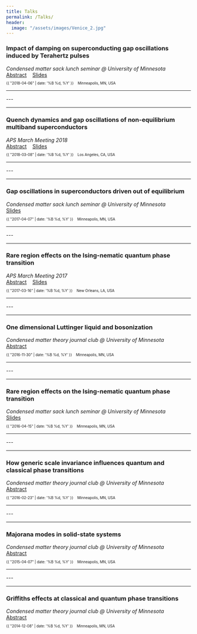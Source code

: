 ```yaml
---
title: Talks
permalink: /Talks/
header:
  image: "/assets/images/Venice_2.jpg"
---
```

<h3>Impact of damping on superconducting gap oscillations induced by Terahertz pulses</h3>
<em>Condensed matter sack lunch seminar @ University of Minnesota</em> <br>
<a href="http://www.physics.umn.edu/events/calendar/spa.all/2018/spring/calendar.html?item=53152">Abstract</a>
&nbsp;&nbsp;
<a href="https://drive.google.com/file/d/1F7jRVXGMcYkX9XAY-xU7lpSFr9fW3Uej/view?usp=sharing">Slides</a>
<p class="page__meta" style="font-size:70%;"> <i class="far fa-calendar-alt" aria-hidden="true"></i> {{ "2018-04-06" | date: '%B %d, %Y' }} &nbsp;&nbsp; <i class="fas fa-map-marked-alt"></i> Minneapolis, MN, USA</p>
<hr>
---
<hr />
<h3>Quench dynamics and gap oscillations of non-equilibrium multiband superconductors</h3>
<em>APS March Meeting 2018 </em> <br>
<a href="https://meetings.aps.org/Meeting/MAR18/Session/R31.3">Abstract</a>
&nbsp;&nbsp;
<a href="https://drive.google.com/file/d/1yL7OZbs7f0Wno85QjEPhyne_T4IGR_X2/view?usp=sharing">Slides</a>
<p class="page__meta" style="font-size:70%;"> <i class="far fa-calendar-alt" aria-hidden="true"></i> {{ "2018-03-08" | date: '%B %d, %Y' }} &nbsp;&nbsp; <i class="fas fa-map-marked-alt"></i> Los Angeles, CA, USA</p>
<hr>
---
<hr />

<h3>Gap oscillations in superconductors driven out of equilibrium</h3>
<em>Condensed matter sack lunch seminar @ University of Minnesota</em> <br>
<a href="https://drive.google.com/file/d/19RsRAU5UCnOTXT1JlS0ltuZOm5Bvi8xN/view?usp=sharing">Slides</a>
<p class="page__meta" style="font-size:70%;"> <i class="far fa-calendar-alt" aria-hidden="true"></i> {{ "2017-04-07" | date: '%B %d, %Y' }} &nbsp;&nbsp; <i class="fas fa-map-marked-alt"></i> Minneapolis, MN, USA</p>
<hr>
---
<hr />
<h3>Rare region effects on the Ising-nematic quantum phase transition</h3>
<em>APS March Meeting 2017</em> <br>
<a href="http://meetings.aps.org/Meeting/MAR17/Session/R39.2">Abstract</a>
&nbsp;&nbsp;
<a href="https://drive.google.com/file/d/1z2749TArvko4y59kZixyPQmMz_CQ9iVe/view?usp=sharing">Slides</a>
<p class="page__meta" style="font-size:70%;"> <i class="far fa-calendar-alt" aria-hidden="true"></i> {{ "2017-03-16" | date: '%B %d, %Y' }} &nbsp;&nbsp; <i class="fas fa-map-marked-alt"></i> New Orleans, LA, USA</p>
<hr>
---
<hr />
<h3>One dimensional Luttinger liquid and bosonization</h3>
<em>Condensed matter theory journal club @ University of Minnesota</em> <br>
<a href="http://www.physics.umn.edu/events/calendar/spa.all/2016/fall/calendar.html?item=44941">Abstract</a>
<p class="page__meta" style="font-size:70%;"> <i class="far fa-calendar-alt" aria-hidden="true"></i> {{ "2016-11-30" | date: '%B %d, %Y' }} &nbsp;&nbsp; <i class="fas fa-map-marked-alt"></i> Minneapolis, MN, USA</p>
<hr>
---
<hr />
<h3>Rare region effects on the Ising-nematic quantum phase transition</h3>
<em>Condensed matter sack lunch seminar @ University of Minnesota</em> <br>
<a href="https://drive.google.com/file/d/18FdjdFjAk008UUdR8_mhLzOgbK-48g_v/view?usp=sharing">Slides</a>
<p class="page__meta" style="font-size:70%;"> <i class="far fa-calendar-alt" aria-hidden="true"></i> {{ "2016-04-15" | date: '%B %d, %Y' }} &nbsp;&nbsp; <i class="fas fa-map-marked-alt"></i> Minneapolis, MN, USA</p>
<hr>
---
<hr />
<h3>How generic scale invariance influences quantum and classical phase transitions</h3>
<em>Condensed matter theory journal club @ University of Minnesota</em> <br>
<a href="http://www.physics.umn.edu/events/calendar/spa.all/2016/spring/calendar.html?item=40371">Abstract</a>
<p class="page__meta" style="font-size:70%;"> <i class="far fa-calendar-alt" aria-hidden="true"></i> {{ "2016-02-23" | date: '%B %d, %Y' }} &nbsp;&nbsp; <i class="fas fa-map-marked-alt"></i> Minneapolis, MN, USA</p>
<hr>
---
<hr />
<h3>Majorana modes in solid-state systems</h3>
<em>Condensed matter theory journal club @ University of Minnesota</em> <br>
<a href="http://www.physics.umn.edu/events/calendar/spa.all/2015/spring/calendar.html?item=34381">Abstract</a>
<p class="page__meta" style="font-size:70%;"> <i class="far fa-calendar-alt" aria-hidden="true"></i> {{ "2015-04-07" | date: '%B %d, %Y' }} &nbsp;&nbsp; <i class="fas fa-map-marked-alt"></i> Minneapolis, MN, USA</p>
<hr>
---
<hr />
<h3>Griffiths effects at classical and quantum phase transitions</h3>
<em>Condensed matter theory journal club @ University of Minnesota</em> <br>
<a href="http://www.physics.umn.edu/events/calendar/spa.all/2014/fall/calendar.html?item=32121">Abstract</a>
<p class="page__meta" style="font-size:70%;"> <i class="far fa-calendar-alt" aria-hidden="true"></i> {{ "2014-12-08" | date: '%B %d, %Y' }} &nbsp;&nbsp; <i class="fas fa-map-marked-alt"></i> Minneapolis, MN, USA</p>
